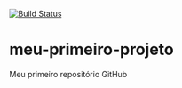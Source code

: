[![Build Status](https://travis-ci.org/claudiaseara/meu-primeiro-projeto.svg?branch=master)](https://travis-ci.org/claudiaseara/meu-primeiro-projeto)
# meu-primeiro-projeto
Meu primeiro repositório GitHub
